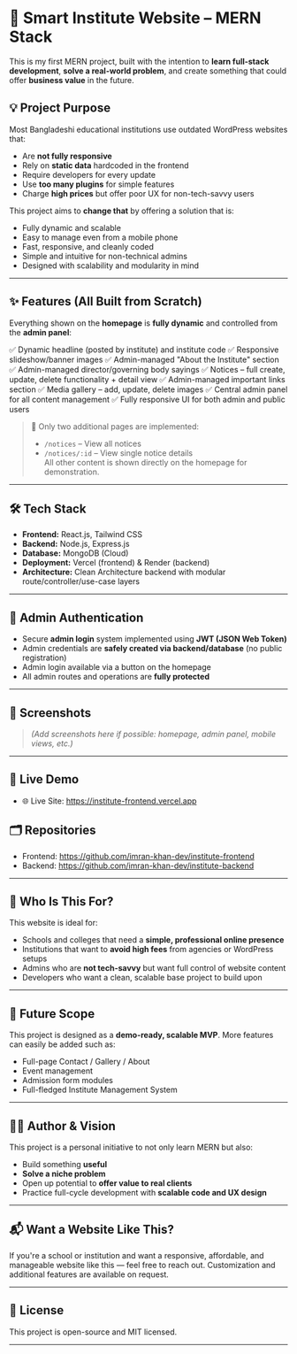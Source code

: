 # 🏫 Smart Institute Website – MERN Stack

This is my first MERN project, built with the intention to **learn full-stack development**, **solve a real-world problem**, and create something that could offer **business value** in the future.

## 💡 Project Purpose

Most Bangladeshi educational institutions use outdated WordPress websites that:

- Are **not fully responsive**
- Rely on **static data** hardcoded in the frontend
- Require developers for every update
- Use **too many plugins** for simple features
- Charge **high prices** but offer poor UX for non-tech-savvy users

This project aims to **change that** by offering a solution that is:

- Fully dynamic and scalable
- Easy to manage even from a mobile phone
- Fast, responsive, and cleanly coded
- Simple and intuitive for non-technical admins
- Designed with scalability and modularity in mind

---

## ✨ Features (All Built from Scratch)

Everything shown on the **homepage** is **fully dynamic** and controlled from the **admin panel**:

✅ Dynamic headline (posted by institute) and institute code
✅ Responsive slideshow/banner images
✅ Admin-managed "About the Institute" section
✅ Admin-managed director/governing body sayings
✅ Notices – full create, update, delete functionality + detail view
✅ Admin-managed important links section
✅ Media gallery – add, update, delete images
✅ Central admin panel for all content management
✅ Fully responsive UI for both admin and public users

> 🔧 Only two additional pages are implemented:
>
> - `/notices` – View all notices
> - `/notices/:id` – View single notice details  
>   All other content is shown directly on the homepage for demonstration.

---

## 🛠 Tech Stack

- **Frontend:** React.js, Tailwind CSS
- **Backend:** Node.js, Express.js
- **Database:** MongoDB (Cloud)
- **Deployment:** Vercel (frontend) & Render (backend)
- **Architecture:** Clean Architecture backend with modular route/controller/use-case layers

---

## 🔐 Admin Authentication

- Secure **admin login** system implemented using **JWT (JSON Web Token)**
- Admin credentials are **safely created via backend/database** (no public registration)
- Admin login available via a button on the homepage
- All admin routes and operations are **fully protected**

---

## 📸 Screenshots

> _(Add screenshots here if possible: homepage, admin panel, mobile views, etc.)_

---

## 🚀 Live Demo

- 🌐 Live Site: https://institute-frontend.vercel.app

## 🗂️ Repositories

- Frontend: https://github.com/imran-khan-dev/institute-frontend
- Backend: https://github.com/imran-khan-dev/institute-backend

---

## 👥 Who Is This For?

This website is ideal for:

- Schools and colleges that need a **simple, professional online presence**
- Institutions that want to **avoid high fees** from agencies or WordPress setups
- Admins who are **not tech-savvy** but want full control of website content
- Developers who want a clean, scalable base project to build upon

---

## 📌 Future Scope

This project is designed as a **demo-ready, scalable MVP**. More features can easily be added such as:

- Full-page Contact / Gallery / About
- Event management
- Admission form modules
- Full-fledged Institute Management System

---

## 🙋‍♂️ Author & Vision

This project is a personal initiative to not only learn MERN but also:

- Build something **useful**
- **Solve a niche problem**
- Open up potential to **offer value to real clients**
- Practice full-cycle development with **scalable code and UX design**

---

## 📬 Want a Website Like This?

If you're a school or institution and want a responsive, affordable, and manageable website like this — feel free to reach out. Customization and additional features are available on request.

---

## 📄 License

This project is open-source and MIT licensed.

---
